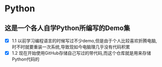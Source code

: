 # Python
## 这是一个各人自学Python所编写的Demo集
- [x] 1.1 以前学习编程语言的时候写过不少demo,但是由于个人比较喜欢折腾电脑,时不时就要重装一次系统,导致现如今电脑理几乎没有代码积累
- [x] 1.2 现在开始使用GitHub存储自己写过的带代码,而这个仓库就是用来存储Python代码的
